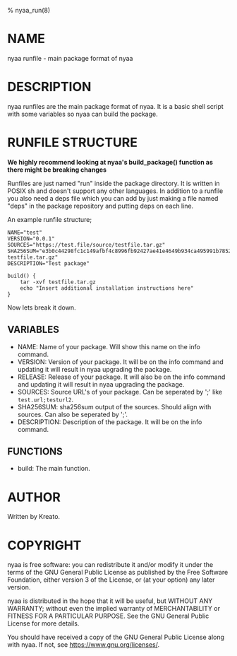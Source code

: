 % nyaa_run(8)

# NAME
nyaa runfile - main package format of nyaa

# DESCRIPTION
nyaa runfiles are the main package format of nyaa. It is a basic shell script with some variables so nyaa can build the package.

# RUNFILE STRUCTURE
**We highly recommend looking at nyaa's build_package() function as there might be breaking changes**

Runfiles are just named "run" inside the package directory. It is written in POSIX sh and doesn't support any other languages.
In addition to a runfile you also need a deps file which you can add by just making a file named "deps" in the package repository and putting deps on each line.

An example runfile structure;

```
NAME="test"
VERSION="0.0.1"
SOURCES="https://test.file/source/testfile.tar.gz"
SHA256SUM="e3b0c44298fc1c149afbf4c8996fb92427ae41e4649b934ca495991b7852b855  testfile.tar.gz"
DESCRIPTION="Test package"

build() {
    tar -xvf testfile.tar.gz
    echo "Insert additional installation instructions here"
}
```
Now lets break it down.

## VARIABLES
* NAME: Name of your package. Will show this name on the info command.
* VERSION: Version of your package. It will be on the info command and updating it will result in nyaa upgrading the package.
* RELEASE: Release of your package. It will also be on the info command and updating it will result in nyaa upgrading the package.
* SOURCES: Source URL's of your package. Can be seperated by ';' like `test.url;testurl2`.
* SHA256SUM: sha256sum output of the sources. Should align with sources. Can also be seperated by ';'.
* DESCRIPTION: Description of the package. It will be on the info command.


## FUNCTIONS
* build: The main function.

# AUTHOR
Written by Kreato.

# COPYRIGHT
nyaa is free software: you can redistribute it and/or modify
it under the terms of the GNU General Public License as published by
the Free Software Foundation, either version 3 of the License, or
(at your option) any later version.

nyaa is distributed in the hope that it will be useful,
but WITHOUT ANY WARRANTY; without even the implied warranty of
MERCHANTABILITY or FITNESS FOR A PARTICULAR PURPOSE.  See the
GNU General Public License for more details.

You should have received a copy of the GNU General Public License
along with nyaa.  If not, see <https://www.gnu.org/licenses/>.
